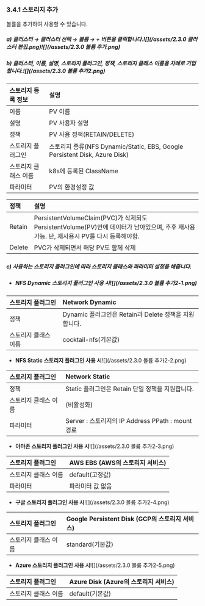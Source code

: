 ### 3.4.1 스토리지 추가

볼륨을 추가하여 사용할 수 있습니다.

##### **a\)    클러스터 **→** 클러스터 선택 →** **볼륨 **→ + 버튼을** 클릭합니다.**![](/assets/2.3.0 클러스터 편집.png)![](/assets/2.3.0 볼륨 추가.png)

##### b\)    클러스터, 이름, 설명, 스토리지 플러그인, 정책, 스토리지 클래스 이름을 차례로 기입합니다.![](/assets/2.3.0 볼륨 추가2.png)

| **스토리지 등록 정보** | **설명** |
| :--- | :--- |
| 이름 | PV 이름 |
| 설명 | PV 사용자 설명 |
| 정책 | PV 사용 정책\(RETAIN/DELETE\) |
| 스토리지 플러그인 | 스토리지 종류\(NFS Dynamic/Static, EBS, Google Persistent Disk, Azure Disk\) |
| 스토리지 클래스 이름 | k8s에 등록된 ClassName |
| 파라미터 | PV의 환경설정 값 |

| **정책** | **설명** |
| :--- | :--- |
| Retain | PersistentVolumeClaim\(PVC\)가 삭제되도 PersistentVolume\(PV\)안에 데이터가 남아있으며, 추후 재사용 가능. 단, 재사용시 PV를 다시 등록해야함. |
| Delete | PVC가 삭제되면서 해당 PV도 함께 삭제 |

##### 

##### c\) 사용하는 스토리지 플러그인에 따라 스토리지 클래스와 파라미터 설정을 해줍니다.

* ##### NFS Dynamic 스토리지 플러그인 사용 시![](/assets/2.3.0 볼륨 추가2-1.png)

| 스토리지 플러그인 | Network Dynamic |
| :--- | :--- |
| 정책 | Dynamic 플러그인은 Retain과 Delete 정책을 지원합니다. |
| 스토리지 클래스 이름 | cocktail-nfs\(기본값\) |

* **NFS Static 스토리지 플러그인 사용 시**![](/assets/2.3.0 볼륨 추가2-2.png)

| 스토리지 플러그인 | Network Static |
| :--- | :--- |
| 정책 | Static 플러그인은 Retain 단일 정책을 지원합니다. |
| 스토리지 클래스 이름 | \(비활성화\) |
| 파라미터 | Server : 스토리지의 IP Address                                                   PPath :  mount 경로 |

* **아마존 스토리지 플러그인 사용 시**![](/assets/2.3.0 볼륨 추가2-3.png)

| 스토리지 플러그인 | AWS EBS \(AWS의 스토리지 서비스\) |
| :--- | :--- |
| 스토리지 클래스 이름 | default\(고정값\) |
| 파라미터 | 파라미터 값 없음 |

* **구글 스토리지 플러그인 사용 시**![](/assets/2.3.0 볼륨 추가2-4.png)

| 스토리지 플러그인 | Google Persistent Disk \(GCP의 스토리지 서비스\) |
| :--- | :--- |
| 스토리지 클래스 이름 | standard\(기본값\) |

* **Azure 스토리지 플러그인 사용 시**![](/assets/2.3.0 볼륨 추가2-5.png)

| 스토리지 플러그인 | Azure Disk \(Azure의 스토리지 서비스\) |
| :--- | :--- |
| 스토리지 클래스 이름 | default\(기본값\) |



